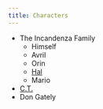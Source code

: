 ```yaml
--- 
title: Characters
---
```


* The Incandenza Family
  * Himself
  * Avril
  * Orin
  * [Hal](/characters/Hal/)
  * Mario
* [C.T.](/characters/CT)
* Don Gately